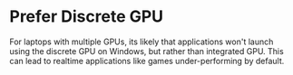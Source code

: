 # Prefer Discrete GPU

For laptops with multiple GPUs, its likely that applications won't launch using the discrete GPU on Windows, but rather than integrated GPU. This can lead to realtime applications like games under-performing by default.
